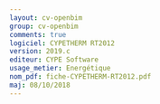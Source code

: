 ```yaml
---
layout: cv-openbim
group: cv-openbim
comments: true
logiciel: CYPETHERM RT2012
version: 2019.c
editeur: CYPE Software
usage_metier: Energétique
nom_pdf: fiche-CYPETHERM-RT2012.pdf
maj: 08/10/2018
---
```

